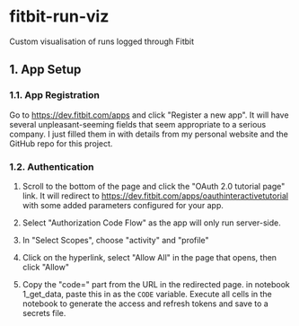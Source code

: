 # fitbit-run-viz
Custom visualisation of runs logged through Fitbit

## 1. App Setup
### 1.1. App Registration
Go to https://dev.fitbit.com/apps and click "Register a new app". It will have several unpleasant-seeming fields that seem appropriate to a serious company. I just filled them in with details from my personal website and the GitHub repo for this project.

### 1.2. Authentication
1. Scroll to the bottom of the page and click the "OAuth 2.0 tutorial page" link. It will redirect to https://dev.fitbit.com/apps/oauthinteractivetutorial with some added parameters configured for your app.

2. Select "Authorization Code Flow" as the app will only run server-side.
3. In "Select Scopes", choose "activity" and "profile"
4. Click on the hyperlink, select "Allow All" in the page that opens, then click "Allow"
5. Copy the "code=" part from the URL in the redirected page. in notebook 1_get_data, paste this in as the `CODE` variable. Execute all cells in the notebook to generate the access and refresh tokens and save to a secrets file.
